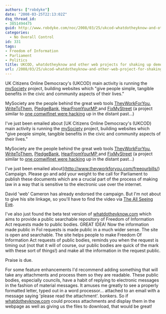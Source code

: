 ```yaml
---
authors: ["robdyke"]
date: "2008-03-25T22:13:02Z"
dsq_thread_id:
- 3851494475
guid: http://www.robdyke.com/noc/2008/03/25/ukcod-whatdotheyknow-and-other-web-project-for-shaking-up-democracy/
categories:
  - No Overall Control
id: 331
tags:
- Freedom of Information
- Parliament
- Politics
title: UKCOD, whatdotheyknow and other web projects for shaking up democracy
url: /2008/03/25/ukcod-whatdotheyknow-and-other-web-project-for-shaking-up-democracy/
---
```

UK Citizens Online Democracy's (UKCOD) main activity is running the <a href="http://www.mysociety.org/" class="external text" title="http://www.mysociety.org" rel="nofollow">mySociety</a> project, building websites which "give people simple, tangible benefits in the civic and community aspects of their lives."

MySociety are the people behind the great web tools <a href="http://www.theyworkforyou.com/" class="external text" title="http://www.theyworkforyou.com/" rel="nofollow">TheyWorkForYou</a><span class="external text">, </span><a href="http://www.writetothem.com/" class="external text" title="http://www.writetothem.com/" rel="nofollow">WriteToThem</a><span class="external text">, </span><span class="external text"></span><a href="http://www.pledgebank.com/" class="external text" title="http://www.pledgebank.com/" rel="nofollow">PledgeBank</a><span class="external text">, </span><a href="http://www.hearfromyourmp.com/" class="external text" title="http://www.hearfromyourmp.com/" rel="nofollow">HearFromYourMP </a><span class="external text">and </span><a href="http://www.fixmystreet.com/" class="external text" title="http://www.fixmystreet.com/" rel="nofollow">FixMyStreet</a> <span class="external text">(a project similar to <a href="http://open.comwifinet.com/civic/">one comwifinet were hacking</a> up in the distant past...)</span>

I've just been emailed about [UK Citizens Online Democracy's (UKCOD) main activity is running the <a href="http://www.mysociety.org/" class="external text" title="http://www.mysociety.org" rel="nofollow">mySociety</a> project, building websites which "give people simple, tangible benefits in the civic and community aspects of their lives."

MySociety are the people behind the great web tools <a href="http://www.theyworkforyou.com/" class="external text" title="http://www.theyworkforyou.com/" rel="nofollow">TheyWorkForYou</a><span class="external text">, </span><a href="http://www.writetothem.com/" class="external text" title="http://www.writetothem.com/" rel="nofollow">WriteToThem</a><span class="external text">, </span><span class="external text"></span><a href="http://www.pledgebank.com/" class="external text" title="http://www.pledgebank.com/" rel="nofollow">PledgeBank</a><span class="external text">, </span><a href="http://www.hearfromyourmp.com/" class="external text" title="http://www.hearfromyourmp.com/" rel="nofollow">HearFromYourMP </a><span class="external text">and </span><a href="http://www.fixmystreet.com/" class="external text" title="http://www.fixmystreet.com/" rel="nofollow">FixMyStreet</a> <span class="external text">(a project similar to <a href="http://open.comwifinet.com/civic/">one comwifinet were hacking</a> up in the distant past...)</span>

I've just been emailed about](http://www.theyworkforyou.com/freeourbills/) Campaign. Please go and add your weight to the call for Parliament to publish these documents which are a crucial part of the process of making law in a way that is sensitive to the electronic use over the internet.

David 'web' Cameron has already endorsed the campaign. But I'm not about to give his site linkage, so you'll have to find the video via [The All Seeing Eye](http://www.google.co.uk/).

I've also just found the beta test version of [whatdotheyknow.com](http://www.whatdotheyknow.com/) which aims to provide a public searchable repository of Freedom of Information Act requests made to public bodies. GREAT IDEA! Now the information made public in FoI requests is made public in a much wider sense. The site is open and searchable. The site helps people to make Freedom Of Information Act requests of public bodies, reminds you when the request is timing out (not that it will of course, our public bodies are quick of the mark with these sort of things!) and make all the information in the request public.

Praise is due.

For some feature enhancements I'd recommend adding something that will take any attachments and process them so they are readable. These public bodies, especially councils, have a habit of replying to electronic messages in the fashion of material messages. It amuses me greatly to see a properly formatted letter, typed out in a word processor... attached to an email with a message saying 'please read the attachment'. bonkers. So if [whatdotheyknow.com](http://www.whatdotheyknow.com/) could process attachments and display them in the webpage as well as giving us the files to download, that would be great!